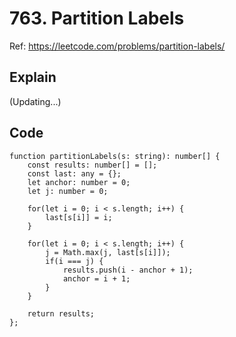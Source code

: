 # 763. Partition Labels

Ref: https://leetcode.com/problems/partition-labels/

## Explain
(Updating...)

## Code
```tsx
function partitionLabels(s: string): number[] {
    const results: number[] = [];
    const last: any = {};
    let anchor: number = 0;
    let j: number = 0;

    for(let i = 0; i < s.length; i++) {
        last[s[i]] = i;
    }

    for(let i = 0; i < s.length; i++) {
        j = Math.max(j, last[s[i]]);
        if(i === j) {
            results.push(i - anchor + 1);
            anchor = i + 1;
        }
    }

    return results;
};
```
